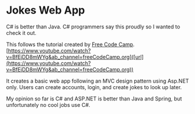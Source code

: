 # Jokes Web App

C# is better than Java. C# programmers say this proudly so I wanted to check it out. 

This follows the tutorial created by [Free Code Camp]([url](https://www.freecodecamp.org/)).
[https://www.youtube.com/watch?v=BfEjDD8mWYg&ab_channel=freeCodeCamp.org]([url](https://www.youtube.com/watch?v=BfEjDD8mWYg&ab_channel=freeCodeCamp.org))

It creates a basic web app following an MVC design pattern using Asp.NET only. Users can create accounts, login, and create jokes to look up later.

My opinion so far is C# and ASP.NET is better than Java and Spring, but unfortunately no cool jobs use C#.

